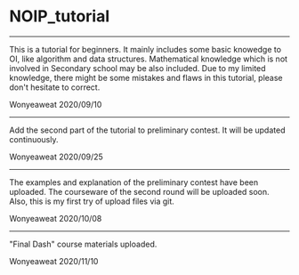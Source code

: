 # NOIP_tutorial

---

This is a tutorial for beginners. It mainly includes some basic knowedge to OI, like algorithm and data structures. Mathematical knowledge which is not involved in Secondary school may be also included. Due to my limited knowledge, there might be some mistakes and flaws in this tutorial, please don't hesitate to correct. 

Wonyeaweat 
2020/09/10

---

Add the second part of the tutorial to preliminary contest. It will be updated continuously.

Wonyeaweat
2020/09/25

---

The examples and explanation of the preliminary contest have been uploaded. The courseware of the second round will be uploaded soon. Also, this is my first try of upload files via git. 

Wonyeaweat
2020/10/08

--- 

"Final Dash" course materials uploaded.

Wonyeaweat
2020/11/10
